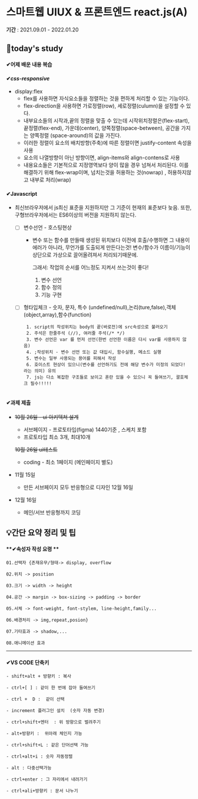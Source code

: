 # 스마트웹 UIUX & 프론트엔드 react.js(A)

**기간** : 2021.09.01 - 2022.01.20

## 📌today's study

#### ✔어제 배운 내용 복습



#### ✔*css-responsive*

- display:flex
  - flex를 사용하면 자식요소들을 정렬하는 것을 편하게 처리할 수 있는 기능이다.
  - flex-direction을 사용하면 가로정렬(row), 세로정렬(culumn)을 설정할 수 있다.
  - 내부요소들의 시작과,끝의 정렬을 맞출 수 있는데 시작위치정렬은(flex-start), 끝정렬(flex-end), 가운데(center), 양쪽정렬(space-between), 공간을 가지는 양쪽정렬 (space-around)의 값을 가진다.
  - 이러한 정렬이 요소의 배치방향(주축)에 따른 정렬이면 justify-content 속성을 사용
  - 요소의 나열방향이 아닌 방향이면,  align-items와 align-contens로 사용  
  - 내용요소들은 기본적으로 지정영역보다 양이 많을 경우 넘쳐서 처리된다. 이를 해결하기 위해 flex-wrap이며, 넘치는것을 허용하는 것(nowrap) , 허용하지않고 내부로 처리(wrap)



#### ✔Javascript

- 최신브라우저에서 js최신 표준을 지원하지만 그 기준이 현재의 표준보다 늦음. 또한, 구형브라우저에서는 ES6이상의 버전을 지원하지 않는다. 
  - [ ] 변수선언 - 호스팅현상

    - 변수 또는 함수를 만들때 생성된 위치보다 이전에 호출/수행하면 그 내용이 에러가 아니라, 무언가를 도출되게 만든다는것! 변수/함수가 이름이/기능이 상단으로 가상으로 끌어올려져서 처리되기때문에.

      그래서: 작업의 순서를 어느정도 지켜서 쓰는것이 좋다!

      1. 변수 선언
      2. 함수 정의
      3. 기능 구현

  - [ ] 형타입체크 - 숫자, 문자, 특수 (undefined/null),논리(ture,false),객체(object,array),함수(function)

    ```
     1. script의 작성위치는 body의 끝(바로전)에 src속성으로 불러오기
     2. 주석은 한줄주석 (//), 여러줄 주석(/* */)
     3. 변수 선언은 var 를 먼저 선언(한번 선언한 이름은 다시 var를 사용하지 않음)
     4. ;작성위치 - 변수 선언 또는 값 대입시, 함수실행, 메소드 실행
     5. 변수는 일부 사용되는 용어를 피해서 작성
     6. 호이스트 현상이 있으니(변수를 선언하기도 전에 해당 변수가 미정의 되었다! 라는 의미) 유의
     7. js는 다소 복잡한 구조들로 보이고 혼란 있을 수 있으니 꼭 들여쓰기, 괄호체크 필수!!!!!
    
    
    ```

#### ✔과제 제출

- ~~10월 26일 - ui 아키텍쳐 설계~~
  
  - 서브페이지 - 프로토타입(figma) 1440기준 , 스케치 포함
  - 프로토타입 최소 3개, 최대10개
  
  ~~10월 26일 ui테스트~~
  
  - coding - 최소 1페이지 (메인페이지 별도)
  
- 11월 15일

  - 만든 서브페이지 모두 반응형으로 디자인   12월 16일

- 12월 16일

  - 메인/서브 반응형까지 코딩

## 💡간단 요약 정리 및 팁

#### **✔속성자 작성 요령 **

```
01.선택자 {존재유무/형태-> display, overflow

02.위치 -> position

03.크기 -> width -> height

04.공간 -> margin -> box-sizing -> padding -> border 

05.서체 -> font-weight, font-stylem, line-height,family...

06.배경처리 -> img,repeat,posion}

07.기타효과 -> shadow,...

08.애니메이션 효과
```

------

#### ✔**VS CODE 단축키**

```
- shift+alt + 방향키 : 복사

- ctrl+[ ] : 같이 한 번에 잡아 들여쓰기  

- ctrl +  D :  같이 선택

- increment 플러그인 설치  (숫자 자동 변경)

- ctrl+shift+엔터  : 위 방향으로 벌려주기

- alt+방향키 :  위아래 체인지 가능

- ctrl+shift+L : 같은 단어선택 가능

- ctrl+alt+i : 숫자 자동정렬

- alt : 다중선택가능

- ctrl+enter : 그 자리에서 내려가기

- ctrl+ali+방향키 : 문서 나누기
```
